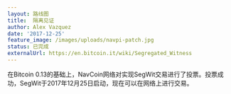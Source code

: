 ```yaml
---
layout: 路线图
title:  隔离见证
author: Alex Vazquez
date: '2017-12-25'
feature_image: /images/uploads/navpi-patch.jpg
status: 已完成
externalUrl: https://en.bitcoin.it/wiki/Segregated_Witness
---
```


在Bitcoin 0.13的基础上，NavCoin网络对实现SegWit交易进行了投票。投票成功，SegWit于2017年12月25日启动，现在可以在网络上进行交易。
